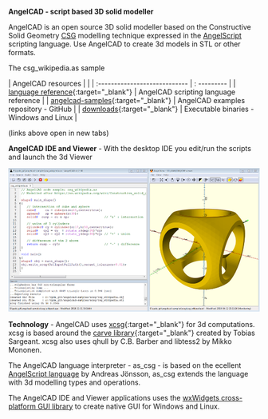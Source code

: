 **AngelCAD - script based 3D solid modeller**

AngelCAD is an open source 3D solid modeller based on the Constructive Solid Geometry [CSG](https://en.wikipedia.org/wiki/Constructive_solid_geometry) modelling technique expressed in the [AngelScript](http://www.angelcode.com/angelscript/sdk/docs/manual/doc_script.html) scripting language. Use AngelCAD to create 3d models in STL or other formats.


<script src="https://embed.github.com/view/3d/arnholm/acdocs/master/stl/csg_wikipedia.stl?height=300&width=500"> </script>
The csg_wikipedia.as sample



| AngelCAD resources |   |
| :---------------------------- | : --------- |
| [language reference](/docs/index.html){:target="_blank"}  | AngelCAD scripting language reference  |
| [angelcad-samples](https://github.com/arnholm/angelcad-samples){:target="_blank"}  | AngelCAD examples repository - GitHub |
| [downloads](https://github.com/arnholm/xcsg/releases){:target="_blank"} | Executable binaries - Windows and Linux |

(links above open in new tabs) 



**AngelCAD IDE and Viewer** - With the desktop IDE you edit/run the scripts and launch the 3d Viewer

![AngelCAD modeller](/images/angelcad_ide.png)


**Technology** - AngelCAD uses [xcsg](https://github.com/arnholm/xcsg){:target="_blank"} for 3d computations. xcsg is based around the [carve library](https://github.com/arnholm/carve){:target="_blank"} created by Tobias Sargeant. xcsg also uses qhull by C.B. Barber and libtess2 by Mikko Mononen.

The AngelCAD language interpreter - as_csg - is based on the ecellent [AngelScript language](http://www.angelcode.com/angelscript/) by Andreas Jönsson, as_csg extends the language with 3d modelling types and operations.

The AngelCAD IDE and Viewer applications uses the [wxWidgets cross-platform GUI library](https://wxwidgets.org/) to create native GUI for Windows and Linux.
